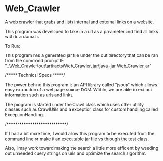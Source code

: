 # Web_Crawler
A web crawler that grabs and lists internal and external links on a website.

This program was developed to take in a url as a parameter and find all links with in a domain.

To Run:

This program has a generated jar file under the out directory that can be ran from the command prompt
IE "..\Web_Crawler\out\artifacts\Web_Crawler_jar\java -jar Web_Crawler.jar"

/***** Technical Specs *****/

The power behind this program is an API library called "jsoup" which allows easy extraction of a webpage source DOM. Within, we are able to extract information such as urls and links.

The program is started under the Crawl class which uses other utility classes such as CrawlUtils and a exception class for custom handling called ExceptionHandling.

/****************************/

If I had a bit more time, I would allow this program to be executed from the command line or make it an executable jar file vs through the test class.

Also, I may work toward making the search a little more efficient by weeding out unneeded query strings on urls and optimize the search algorithm.

